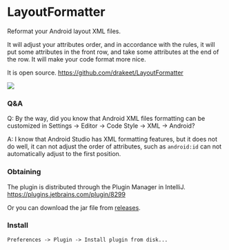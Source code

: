 # LayoutFormatter

Reformat your Android layout XML files.

It will adjust your attributes order, and in accordance with the rules,
it will put some attributes in the front row, and take some attributes at the end of the row.
It will make your code format more nice.

It is open source. <a href="https://github.com/drakeet/LayoutFormatter">https://github.com/drakeet/LayoutFormatter</a>

![](https://raw.githubusercontent.com/drakeet/LayoutFormatter/master/sample.png)

### Q&A

Q: By the way, did you know that Android XML files formatting can be customized in Settings -> Editor -> Code Style -> XML -> Android?

A: I know that Android Studio has XML formatting features, but it does not do well, it can not adjust the order of attributes, such as `android:id` can not automatically adjust to the first position.

### Obtaining

The plugin is distributed through the Plugin Manager in IntelliJ. https://plugins.jetbrains.com/plugin/8299

Or you can download the jar file from [releases](https://github.com/drakeet/LayoutFormatter/releases).

### Install

`Preferences -> Plugin -> Install plugin from disk...`

